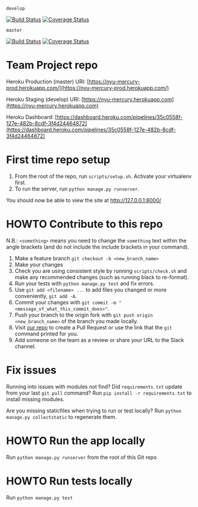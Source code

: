 `develop`

[![Build Status](https://travis-ci.com/gcivil-nyu-org/spring2020-cs-gy-9223-hardware.svg?branch=develop)](https://travis-ci.com/gcivil-nyu-org/spring2020-cs-gy-9223-hardware)
[![Coverage Status](https://coveralls.io/repos/github/gcivil-nyu-org/spring2020-cs-gy-9223-hardware/badge.svg?branch=develop)](https://coveralls.io/github/gcivil-nyu-org/spring2020-cs-gy-9223-hardware?branch=develop)

`master`

[![Build Status](https://travis-ci.com/gcivil-nyu-org/spring2020-cs-gy-9223-hardware.svg?branch=master)](https://travis-ci.com/gcivil-nyu-org/spring2020-cs-gy-9223-hardware)
[![Coverage Status](https://coveralls.io/repos/github/gcivil-nyu-org/spring2020-cs-gy-9223-hardware/badge.svg?branch=master)](https://coveralls.io/github/gcivil-nyu-org/spring2020-cs-gy-9223-hardware?branch=master)

# Team Project repo

Heroku Production (master) URI: [https://nyu-mercury-prod.herokuapp.com/](https://nyu-mercury-prod.herokuapp.com/)

Heroku Staging (develop) URI: [https://nyu-mercury.herokuapp.com](https://nyu-mercury.herokuapp.com)

Heroku Dashboard: [https://dashboard.heroku.com/pipelines/35c0558f-127e-482b-8cdf-3f4d24464872](https://dashboard.heroku.com/pipelines/35c0558f-127e-482b-8cdf-3f4d24464872)


# First time repo setup
1. From the root of the repo, run `scripts/setup.sh`. Activate your virtualenv first.
2. To run the server, run `python manage.py runserver`.

You should now be able to view the site at http://127.0.0.1:8000/

# HOWTO Contribute to this repo

N.B.: `<something>` means you need to change the `something` text within the angle brackets (and do not include the include brackets in your command).
1. Make a feature branch
`git checkout -b <new_branch_name>`
2. Make your changes
3. Check you are using consistent style by running `scripts/check.sh` and make any recommended changes (such as running black to re-format).
4. Run your tests with `python manage.py test` and fix errors.
4. Use `git add <filename> ...` to add files you changed or more conveniently, `git add -A`.
5. Commit your changes with `git commit -m "<message_of_what_this_commit_does>"`.
6. Push your branch to the origin fork with `git push origin <new_branch_name>` of the branch you made locally.
7. Visit [our repo](https://github.com/gcivil-nyu-org/fall2019-cs-gy-6063-team-moonsurvivors/pulls) to create a Pull Request or use the link that the `git` command printed for you.
8. Add someone on the team as a review or share your URL to the Slack channel.

# Fix issues
Running into issues with modules not find? Did `requirements.txt` update from your last `git pull` command? Run `pip install -r requirements.txt` to install missing modules.

Are you missing staticfiles when trying to run or test locally? Run `python manage.py collectstatic` to regenerate them.

# HOWTO Run the app locally
Run `python manage.py runserver` from the root of this Git repo

# HOWTO Run tests locally
Run `python manage.py test`

